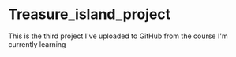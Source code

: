 # Treasure_island_project
This is the third project I've uploaded to GitHub from the course I'm currently learning
